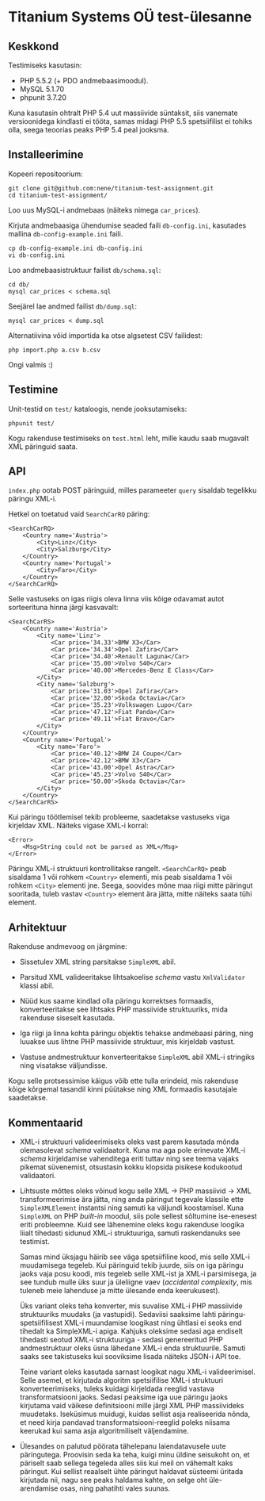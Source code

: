 # Titanium Systems OÜ test-ülesanne


## Keskkond

Testimiseks kasutasin:

- PHP 5.5.2 (+ PDO andmebaasimoodul).
- MySQL 5.1.70
- phpunit 3.7.20

Kuna kasutasin ohtralt PHP 5.4 uut massiivide süntaksit, siis vanemate
versioonidega kindlasti ei tööta, samas midagi PHP 5.5 spetsiifilist
ei tohiks olla, seega teoorias peaks PHP 5.4 peal jooksma.


## Installeerimine

Kopeeri repositoorium:

    git clone git@github.com:nene/titanium-test-assignment.git
    cd titanium-test-assignment/

Loo uus MySQL-i andmebaas (näiteks nimega `car_prices`).

Kirjuta andmebaasiga ühendumise seaded faili `db-config.ini`,
kasutades mallina `db-config-example.ini` faili.

    cp db-config-example.ini db-config.ini
    vi db-config.ini

Loo andmebaasistruktuur failist `db/schema.sql`:

    cd db/
    mysql car_prices < schema.sql

Seejärel lae andmed failist `db/dump.sql`:

    mysql car_prices < dump.sql

Alternatiivina võid importida ka otse algsetest CSV failidest:

    php import.php a.csv b.csv

Ongi valmis :)


## Testimine

Unit-testid on `test/` kataloogis, nende jooksutamiseks:

    phpunit test/

Kogu rakenduse testimiseks on `test.html` leht, mille kaudu saab
mugavalt XML päringuid saata.


## API

`index.php` ootab POST päringuid, milles parameeter `query` sisaldab
tegelikku päringu XML-i.

Hetkel on toetatud vaid `SearchCarRQ` päring:

    <SearchCarRQ>
        <Country name='Austria'>
            <City>Linz</City>
            <City>Salzburg</City>
        </Country>
        <Country name='Portugal'>
            <City>Faro</City>
        </Country>
    </SearchCarRQ>

Selle vastuseks on igas riigis oleva linna viis kõige odavamat autot
sorteerituna hinna järgi kasvavalt:

    <SearchCarRS>
        <Country name='Austria'>
            <City name='Linz'>
                <Car price='34.33'>BMW X3</Car>
                <Car price='34.34'>Opel Zafira</Car>
                <Car price='34.40'>Renault Laguna</Car>
                <Car price='35.00'>Volvo S40</Car>
                <Car price='40.00'>Mercedes-Benz E Class</Car>
            </City>
            <City name='Salzburg'>
                <Car price='31.03'>Opel Zafira</Car>
                <Car price='32.00'>Skoda Octavia</Car>
                <Car price='35.23'>Volkswagen Lupo</Car>
                <Car price='47.12'>Fiat Panda</Car>
                <Car price='49.11'>Fiat Bravo</Car>
            </City>
        </Country>
        <Country name='Portugal'>
            <City name='Faro'>
                <Car price='40.12'>BMW Z4 Coupe</Car>
                <Car price='42.12'>BMW X3</Car>
                <Car price='43.00'>Opel Astra</Car>
                <Car price='45.23'>Volvo S40</Car>
                <Car price='50.00'>Skoda Octavia</Car>
            </City>
        </Country>
    </SearchCarRS>

Kui päringu töötlemisel tekib probleeme, saadetakse vastuseks viga
kirjeldav XML.  Näiteks vigase XML-i korral:

    <Error>
        <Msg>String could not be parsed as XML</Msg>
    </Error>

Päringu XML-i struktuuri kontrollitakse rangelt.  `<SearchCarRQ>` peab
sisaldama 1 või rohkem `<Country>` elementi, mis peab sisaldama 1 või
rohkem `<City>` elementi jne.  Seega, soovides mõne maa riigi mitte
päringut sooritada, tuleb vastav `<Country>` element ära jätta, mitte
näiteks saata tühi element.


## Arhitektuur

Rakenduse andmevoog on järgmine:

* Sissetulev XML string parsitakse `SimpleXML` abil.

* Parsitud XML valideeritakse lihtsakoelise *schema* vastu
  `XmlValidator` klassi abil.

* Nüüd kus saame kindlad olla päringu korrektses formaadis,
  konverteeritakse see lihtsaks PHP massiivide struktuuriks, mida
  rakenduse siseselt kasutada.

* Iga riigi ja linna kohta päringu objektis tehakse andmebaasi päring,
  ning luuakse uus lihtne PHP massiivide struktuur, mis kirjeldab
  vastust.

* Vastuse andmestruktuur konverteeritakse `SimpleXML` abil XML-i
  stringiks ning visatakse väljundisse.

Kogu selle protsessimise käigus võib ette tulla erindeid, mis
rakenduse kõige kõrgemal tasandil kinni püütakse ning XML formaadis
kasutajale saadetakse.


## Kommentaarid

* XML-i struktuuri valideerimiseks oleks vast parem kasutada mõnda
  olemasolevat *schema* validaatorit.  Kuna ma aga pole erinevate
  XML-i *schema* kirjeldamise vahenditega eriti tuttav ning see teema
  vajaks pikemat süvenemist, otsustasin kokku klopsida pisikese
  kodukootud validaatori.

* Lihtsuste mõttes oleks võinud kogu selle XML -> PHP massiivid -> XML
  transformeerimise ära jätta, ning anda päringut tegevale klassile
  ette `SimpleXMLElement` instantsi ning samuti ka väljundi
  koostamisel.  Kuna `SimpleXML` on PHP *built-in* moodul, siis pole
  sellest sõltumine ise-enesest eriti probleemne.  Kuid see lähenemine
  oleks kogu rakenduse loogika liialt tihedasti sidunud XML-i
  struktuuriga, samuti raskendanuks see testimist.

  Samas mind üksjagu häirib see väga spetsiifiline kood, mis selle
  XML-i muudamisega tegeleb.  Kui päringuid tekib juurde, siis on iga
  päringu jaoks vaja posu koodi, mis tegeleb selle XML-ist ja XML-i
  parsimisega, ja see tundub mulle üks suur ja üleliigne vaev
  (*accidental complexity*, mis tuleneb meie lahenduse ja mitte
  ülesande enda keerukusest).

  Üks variant oleks teha konverter, mis suvalise XML-i PHP massiivide
  struktuuriks muudaks (ja vastupidi).  Sedaviisi saaksime lahti
  päringu-spetsiifilisest XML-i muundamise loogikast ning ühtlasi ei
  seoks end tihedalt ka SimpleXML-i apiga.  Kahjuks oleksime sedasi
  aga endiselt tihedasti seotud XML-i struktuuriga - sedasi
  genereeritud PHP andmestruktuur oleks üsna lähedane XML-i enda
  struktuurile.  Samuti saaks see takistuseks kui sooviksime lisada
  näiteks JSON-i API toe.

  Teine variant oleks kasutada sarnast loogikat nagu XML-i
  valideerimisel.  Selle asemel, et kirjutada algoritm spetsiifilise
  XML-i struktuuri konverteerimiseks, tuleks kuidagi kirjeldada
  reeglid vastava transformatsiooni jaoks.  Sedasi peaksime iga uue
  päringu jaoks kirjutama vaid väikese definitsiooni mille järgi XML
  PHP massiivideks muudetaks.  Iseküsimus muidugi, kuidas sellist asja
  realiseerida nõnda, et need kirja pandavad transformatsiooni-reeglid
  poleks niisama keerukad kui sama asja algoritmiliselt väljendamine.

* Ülesandes on palutud pöörata tähelepanu laiendatavusele uute
  päringutega.  Proovisin seda ka teha, kuigi minu üldine seisukoht
  on, et päriselt saab sellega tegeleda alles siis kui meil on
  vähemalt kaks päringut.  Kui sellist reaalselt ühte päringut
  haldavat süsteemi üritada kirjutada nii, nagu see peaks haldama
  kahte, on selge oht üle-arendamise osas, ning pahatihti vales
  suunas.
